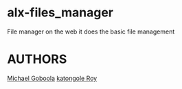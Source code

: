 # alx-files_manager
File manager on the web it does the basic file management

# AUTHORS
[Michael Goboola](https://github.com/michaelgobz/)
[katongole Roy](https://github.com/cptroykeith/)